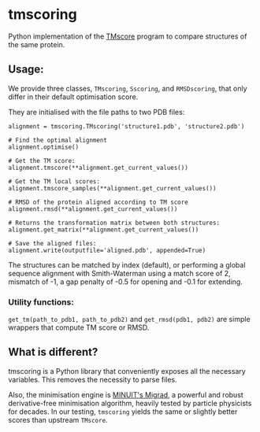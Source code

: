 # tmscoring
Python implementation of the [TMscore][2] program to compare structures of the same protein.

## Usage:
We provide three classes, `TMscoring`, `Sscoring`, and `RMSDscoring`, that only differ in their default
optimisation score.

They are initialised with the file paths to two PDB files:

```
alignment = tmscoring.TMscoring('structure1.pdb', 'structure2.pdb')

# Find the optimal alignment
alignment.optimise()

# Get the TM score:
alignment.tmscore(**alignment.get_current_values())

# Get the TM local scores:
alignment.tmscore_samples(**alignment.get_current_values())

# RMSD of the protein aligned according to TM score
alignment.rmsd(**alignment.get_current_values())

# Returns the transformation matrix between both structures:
alignment.get_matrix(**alignment.get_current_values())

# Save the aligned files:
alignment.write(outputfile='aligned.pdb', appended=True)
```

The structures can be matched by index (default), or performing a global sequence alignment with Smith-Waterman
using a match score of 2, mismatch of -1, a gap penalty of -0.5 for opening and -0.1 for extending.



### Utility functions:

`get_tm(path_to_pdb1, path_to_pdb2)` and `get_rmsd(pdb1, pdb2)` are simple wrappers that compute TM score or RMSD.


## What is different?
tmscoring is a Python library that conveniently exposes all the necessary variables.
This removes the necessity to parse files.

Also, the minimisation engine is [MINUIT's Migrad][1], a powerful and robust derivative-free minimisation algorithm,
heavily tested by particle physicists for decades.
In our testing, `tmscoring` yields the same or slightly better scores than upstream `TMscore`.


[1]: https://root.cern.ch/root/html534/TMinuit.html
[2]: https://zhanglab.ccmb.med.umich.edu/TM-score/
